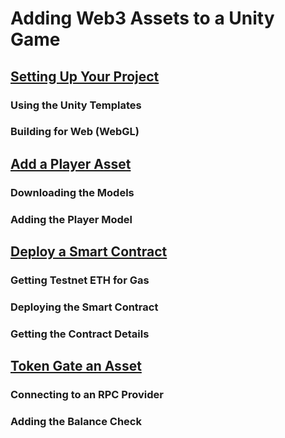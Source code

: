# Adding Web3 Assets to a Unity Game

## [Setting Up Your Project](/docs/setting-up-your-project)

### Using the Unity Templates

### Building for Web (WebGL)

## [Add a Player Asset](/docs/add-aplayer-asset)

### Downloading the Models

### Adding the Player Model

## [Deploy a Smart Contract](/docs/deploy-a-smart-contract)

### Getting Testnet ETH for Gas

### Deploying the Smart Contract

### Getting the Contract Details

## [Token Gate an Asset](/docs/token-gate-an-asset)

### Connecting to an RPC Provider

### Adding the Balance Check
